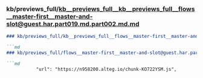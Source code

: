 ### kb/previews_full/kb__previews_full__kb__previews_full__flows__master-first__master-and-slot@guest.har.part019.md.part002.md.md

```md
### kb/previews_full/kb__previews_full__flows__master-first__master-and-slot@guest.har.part019.md.part002.md

```md
### kb/previews_full/flows__master-first__master-and-slot@guest.har.part019.md (part 002)

```md
           "url": "https://n958200.alteg.io/chunk-KO722YSM.js",
     
```

```

```

```
